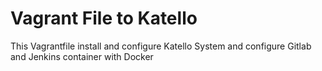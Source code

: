 # Vagrant File to Katello

This Vagrantfile install and configure Katello System and
configure Gitlab and Jenkins container with Docker
